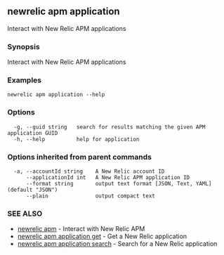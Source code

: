 ## newrelic apm application

Interact with New Relic APM applications

### Synopsis

Interact with New Relic APM applications

### Examples

```
newrelic apm application --help
```

### Options

```
  -g, --guid string   search for results matching the given APM application GUID
  -h, --help          help for application
```

### Options inherited from parent commands

```
  -a, --accountId string    A New Relic account ID
      --applicationId int   A New Relic APM application ID
      --format string       output text format [JSON, Text, YAML] (default "JSON")
      --plain               output compact text
```

### SEE ALSO

* [newrelic apm](newrelic_apm.md)	 - Interact with New Relic APM
* [newrelic apm application get](newrelic_apm_application_get.md)	 - Get a New Relic application
* [newrelic apm application search](newrelic_apm_application_search.md)	 - Search for a New Relic application

